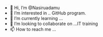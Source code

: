 - 👋 Hi, I’m @Nasiruadamu
- 👀 I’m interested in .. GitHub program.
- 🌱 I’m currently learning ...
- 💞️ I’m looking to collaborate on ...IT training
- 📫 How to reach me ...

<!---
Nasiruadamu/Nasiruadamu is a ✨ special ✨ repository because its `README.md` (this file) appears on your GitHub profile.
You can click the Preview link to take a look at your changes.
--->

